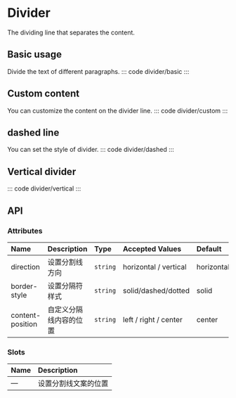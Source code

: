 <script setup>
  import basic from 'exam/divider/basic.vue'
  import custom from 'exam/divider/custom.vue'
  import dashed from 'exam/divider/dashed.vue'
  import vertical from 'exam/divider/vertical.vue'

</script>

# Divider

The dividing line that separates the content.

## Basic usage

Divide the text of different paragraphs.
::: code divider/basic
<basic></basic>
:::

## Custom content

You can customize the content on the divider line.
::: code divider/custom
<custom></custom>
:::

## dashed line

You can set the style of divider.
::: code divider/dashed
<dashed></dashed>
:::

## Vertical divider

::: code divider/vertical
<vertical></vertical>
:::

## API

### Attributes

| Name             | Description            | Type     | Accepted Values       | Default    |
| :--------------- | :--------------------- | :------- | :-------------------- | :--------- |
| direction        | 设置分割线方向         | `string` | horizontal / vertical | horizontal |
| border-style     | 设置分隔符样式         | `string` | solid/dashed/dotted   | solid      |
| content-position | 自定义分隔线内容的位置 | `string` | left / right / center | center     |

### Slots

| Name | Description          |
| :--- | :------------------- |
| —    | 设置分割线文案的位置 |
